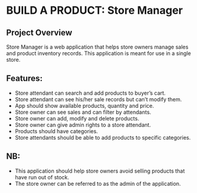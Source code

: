 # BUILD A PRODUCT: Store Manager
## Project Overview
Store Manager is a web application that helps store owners manage sales and product inventory records. This application is meant for use in a single store.

## Features:
* Store attendant can search and add products to buyer’s cart.
* Store attendant can see his/her sale records but can’t modify them.
* App should show available products, quantity and price.
* Store owner can see sales and can filter by attendants.
* Store owner can add, modify and delete products.
* Store owner can give admin rights to a store attendant.
* Products should have categories.
* Store attendants should be able to add products to specific categories.


## NB:
* This application should help store owners avoid selling products that have run out of stock.
* The store owner can be referred to as the admin of the application.


